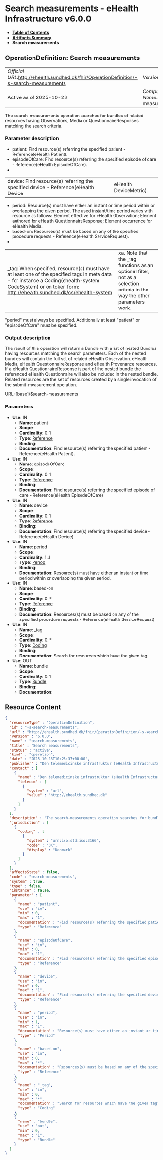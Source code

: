 # Search measurements - eHealth Infrastructure v6.0.0

* [**Table of Contents**](toc.md)
* [**Artifacts Summary**](artifacts.md)
* **Search measurements**

## OperationDefinition: Search measurements 

| | |
| :--- | :--- |
| *Official URL*:http://ehealth.sundhed.dk/fhir/OperationDefinition/-s-search-measurements | *Version*:6.0.0 |
| Active as of 2025-10-23 | *Computable Name*:search-measurements |

 
The search-measurements operation searches for bundles of related resources having Observations, Media or QuestionnaireResponses matching the search criteria. 

### Parameter description

 
* patient: Find resource(s) referring the specified patient - Reference(eHealth Patient).
* episodeOfCare: Find resource(s) referring the specified episode of care - Reference(eHealth EpisodeOfCare).
*  

| | |
| :--- | :--- |
| device: Find resource(s) referring the specified device - Reference(eHealth Device | eHealth DeviceMetric). |

 
* period: Resource(s) must have either an instant or time period within or overlapping the given period. The used instant/time period varies with resource as follows: Element effective for eHealth Observation; Element authored for eHealth QuestionnaireResponse; Element occurrence for eHealth Media.
* based-on: Resources(s) must be based on any of the specified procedure requests - Reference(eHealth ServiceRequest).
*  

| | |
| :--- | :--- |
| _tag: When specified, resource(s) must have at least one of the specified tags in meta data - for instance a Coding(ehealth-system CodeSystem) or on token form: http://ehealth.sundhed.dk/cs/ehealth-system | xa. Note that the _tag functions as an optional filter, not as a selection criteria in the way the other parameters work. |

 
 
"period" must always be specified. 
Additionally at least "patient" or "episodeOfCare" must be specified. 

### Output description

 
The result of this operation will return a Bundle with a list of nested Bundles having resources matching the search parameters. 
Each of the nested bundles will contain the full set of related eHealth Observation, eHealth Media, eHealth QuestionnaireResponse and eHealth Provenance resources. 
If a eHealth QuestionnaireResponse is part of the nested bundle the referenced eHealth Questionnaire will also be included in the nested bundle. 
Related resources are the set of resources created by a single invocation of the submit-measurement operation. 

URL: [base]/$search-measurements

### Parameters

* **Use**: IN
  * **Name**: patient
  * **Scope**: 
  * **Cardinality**: 0..1
  * **Type**: [Reference](http://hl7.org/fhir/R4/references.html#Reference)
  * **Binding**: 
  * **Documentation**: Find resource(s) referring the specified patient - Reference(eHealth Patient).
* **Use**: IN
  * **Name**: episodeOfCare
  * **Scope**: 
  * **Cardinality**: 0..1
  * **Type**: [Reference](http://hl7.org/fhir/R4/references.html#Reference)
  * **Binding**: 
  * **Documentation**: Find resource(s) referring the specified episode of care - Reference(eHealth EpisodeOfCare)
* **Use**: IN
  * **Name**: device
  * **Scope**: 
  * **Cardinality**: 0..1
  * **Type**: [Reference](http://hl7.org/fhir/R4/references.html#Reference)
  * **Binding**: 
  * **Documentation**: Find resource(s) referring the specified device - Reference(eHealth Device)
* **Use**: IN
  * **Name**: period
  * **Scope**: 
  * **Cardinality**: 1..1
  * **Type**: [Period](http://hl7.org/fhir/R4/datatypes.html#Period)
  * **Binding**: 
  * **Documentation**: Resource(s) must have either an instant or time period within or overlapping the given period.
* **Use**: IN
  * **Name**: based-on
  * **Scope**: 
  * **Cardinality**: 0..*
  * **Type**: [Reference](http://hl7.org/fhir/R4/references.html#Reference)
  * **Binding**: 
  * **Documentation**: Resources(s) must be based on any of the specified procedure requests - Reference(eHealth ServiceRequest)
* **Use**: IN
  * **Name**: _tag
  * **Scope**: 
  * **Cardinality**: 0..*
  * **Type**: [Coding](http://hl7.org/fhir/R4/datatypes.html#Coding)
  * **Binding**: 
  * **Documentation**: Search for resources which have the given tag
* **Use**: OUT
  * **Name**: bundle
  * **Scope**: 
  * **Cardinality**: 0..1
  * **Type**: [Bundle](http://hl7.org/fhir/R4/bundle.html)
  * **Binding**: 
  * **Documentation**: 



## Resource Content

```json
{
  "resourceType" : "OperationDefinition",
  "id" : "-s-search-measurements",
  "url" : "http://ehealth.sundhed.dk/fhir/OperationDefinition/-s-search-measurements",
  "version" : "6.0.0",
  "name" : "search-measurements",
  "title" : "Search measurements",
  "status" : "active",
  "kind" : "operation",
  "date" : "2025-10-23T10:25:37+00:00",
  "publisher" : "Den telemedicinske infrastruktur (eHealth Infrastructure)",
  "contact" : [
    {
      "name" : "Den telemedicinske infrastruktur (eHealth Infrastructure)",
      "telecom" : [
        {
          "system" : "url",
          "value" : "http://ehealth.sundhed.dk"
        }
      ]
    }
  ],
  "description" : "The search-measurements operation searches for bundles of related resources having Observations, Media or QuestionnaireResponses matching the search criteria.\n\n\n### Parameter description\n- patient: Find resource(s) referring the specified patient - Reference(eHealth Patient).\n- episodeOfCare: Find resource(s) referring the specified episode of care - Reference(eHealth EpisodeOfCare).\n- device: Find resource(s) referring the specified device - Reference(eHealth Device | eHealth DeviceMetric).\n- period: Resource(s) must have either an instant or time period within or overlapping the given period. The used instant/time period varies with resource as follows: Element effective for eHealth Observation; Element authored for eHealth QuestionnaireResponse; Element occurrence for eHealth Media.\n- based-on: Resources(s) must be based on any of the specified procedure requests - Reference(eHealth ServiceRequest).\n- _tag: When specified, resource(s) must have at least one of the specified tags in meta data - for instance a Coding(ehealth-system CodeSystem) or on token form: http://ehealth.sundhed.dk/cs/ehealth-system|xa. Note that the _tag functions as an optional filter, not as a selection criteria in the way the other parameters work.\n\n\n\"period\" must always be specified.\n\nAdditionally at least \"patient\" or \"episodeOfCare\" must be specified.\n\n### Output description\n\nThe result of this operation will return a Bundle with a list of nested Bundles having resources matching the search parameters.\n\nEach of the nested bundles will contain the full set of related eHealth Observation, eHealth Media, eHealth QuestionnaireResponse and eHealth Provenance resources.\n\nIf a eHealth QuestionnaireResponse is part of the nested bundle the referenced eHealth Questionnaire will also be included in the nested bundle.\n\nRelated resources are the set of resources created by a single invocation of the submit-measurement operation.\n\n",
  "jurisdiction" : [
    {
      "coding" : [
        {
          "system" : "urn:iso:std:iso:3166",
          "code" : "DK",
          "display" : "Denmark"
        }
      ]
    }
  ],
  "affectsState" : false,
  "code" : "search-measurements",
  "system" : true,
  "type" : false,
  "instance" : false,
  "parameter" : [
    {
      "name" : "patient",
      "use" : "in",
      "min" : 0,
      "max" : "1",
      "documentation" : "Find resource(s) referring the specified patient - Reference(eHealth Patient).",
      "type" : "Reference"
    },
    {
      "name" : "episodeOfCare",
      "use" : "in",
      "min" : 0,
      "max" : "1",
      "documentation" : "Find resource(s) referring the specified episode of care - Reference(eHealth EpisodeOfCare)",
      "type" : "Reference"
    },
    {
      "name" : "device",
      "use" : "in",
      "min" : 0,
      "max" : "1",
      "documentation" : "Find resource(s) referring the specified device - Reference(eHealth Device)",
      "type" : "Reference"
    },
    {
      "name" : "period",
      "use" : "in",
      "min" : 1,
      "max" : "1",
      "documentation" : "Resource(s) must have either an instant or time period within or overlapping the given period.",
      "type" : "Period"
    },
    {
      "name" : "based-on",
      "use" : "in",
      "min" : 0,
      "max" : "*",
      "documentation" : "Resources(s) must be based on any of the specified procedure requests - Reference(eHealth ServiceRequest)",
      "type" : "Reference"
    },
    {
      "name" : "_tag",
      "use" : "in",
      "min" : 0,
      "max" : "*",
      "documentation" : "Search for resources which have the given tag",
      "type" : "Coding"
    },
    {
      "name" : "bundle",
      "use" : "out",
      "min" : 0,
      "max" : "1",
      "type" : "Bundle"
    }
  ]
}

```
